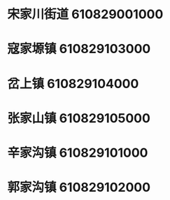 # 宋家川街道 610829001000
# 寇家塬镇 610829103000
# 岔上镇 610829104000
# 张家山镇 610829105000
# 辛家沟镇 610829101000
# 郭家沟镇 610829102000
